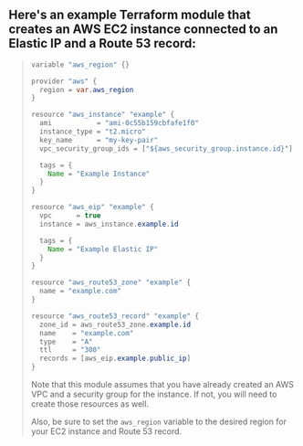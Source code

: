 ## Here's an example Terraform module that creates an AWS EC2 instance connected to an Elastic IP and a Route 53 record:
> 
> 
> ```java
> variable "aws_region" {}
> 
> provider "aws" {
>   region = var.aws_region
> }
> 
> resource "aws_instance" "example" {
>   ami           = "ami-0c55b159cbfafe1f0"
>   instance_type = "t2.micro"
>   key_name      = "my-key-pair"
>   vpc_security_group_ids = ["${aws_security_group.instance.id}"]
> 
>   tags = {
>     Name = "Example Instance"
>   }
> }
> 
> resource "aws_eip" "example" {
>   vpc      = true
>   instance = aws_instance.example.id
> 
>   tags = {
>     Name = "Example Elastic IP"
>   }
> }
> 
> resource "aws_route53_zone" "example" {
>   name = "example.com"
> }
> 
> resource "aws_route53_record" "example" {
>   zone_id = aws_route53_zone.example.id
>   name    = "example.com"
>   type    = "A"
>   ttl     = "300"
>   records = [aws_eip.example.public_ip]
> }
> ```
> 
> Note that this module assumes that you have already created an AWS VPC and a security group for the instance. If not, you will need to create those resources as well.
> 
> Also, be sure to set the `aws_region` variable to the desired region for your EC2 instance and Route 53 record.